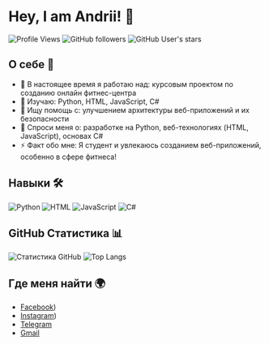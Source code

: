 # Hey, I am Andrii! 👋

![Profile Views](https://komarev.com/ghpvc/?username=your-username&color=blue)
![GitHub followers](https://img.shields.io/github/followers/your-username?style=social)
![GitHub User's stars](https://img.shields.io/github/stars/your-username?style=social)

## О себе 🌱

- 🔭 В настоящее время я работаю над: курсовым проектом по созданию онлайн фитнес-центра
- 🌱 Изучаю: Python, HTML, JavaScript, C#
- 🤔 Ищу помощь с: улучшением архитектуры веб-приложений и их безопасности
- 💬 Спроси меня о: разработке на Python, веб-технологиях (HTML, JavaScript), основах C#
- ⚡ Факт обо мне: Я студент и увлекаюсь созданием веб-приложений, особенно в сфере фитнеса!

## Навыки 🛠

![Python](https://img.shields.io/badge/Python-3670A0?style=for-the-badge&logo=python&logoColor=ffdd54)
![HTML](https://img.shields.io/badge/HTML-E34F26?style=for-the-badge&logo=html5&logoColor=white)
![JavaScript](https://img.shields.io/badge/JavaScript-323330?style=for-the-badge&logo=javascript&logoColor=F7DF1E)
![C#](https://img.shields.io/badge/C%23-239120?style=for-the-badge&logo=c-sharp&logoColor=white)

## GitHub Статистика 📊

![Статистика GitHub](https://github-readme-stats.vercel.app/api?username=your-username&show_icons=true&theme=radical)
![Top Langs](https://github-readme-stats.vercel.app/api/top-langs/?username=your-username&layout=compact&theme=radical)

## Где меня найти 🌍

- [Facebook](https://www.facebook.com/@ndrii_4ert))
- [Instagram](https://www.instagram.com/@ndrii_4ert))
- [Telegram](https://t.me/@ndrii_4ert)
- [Gmail](mailto:makarenkoandrii22@gmail.com)
